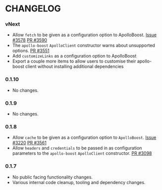 # CHANGELOG

### vNext

- Allow `fetch` to be given as a configuration option to ApolloBoost.
  [Issue #3578](https://github.com/apollographql/apollo-client/issues/3578)
  [PR #3590](https://github.com/apollographql/apollo-client/pull/3590)
- The `apollo-boost` `ApolloClient` constructor warns about unsupported options.
  [PR #3551](https://github.com/apollographql/apollo-client/pull/3551)
- Add `customizeLinks` as a configuration option to ApolloBoost
- Export a couple more items to allow users to customise their apollo-boost client
without installing additional dependencies

### 0.1.10

- No changes.

### 0.1.9

- No changes.

### 0.1.8

- Allow `cache` to be given as a configuration option to `ApolloBoost`.
  [Issue #3220](https://github.com/apollographql/apollo-client/issues/3220)
  [PR #3561](https://github.com/apollographql/apollo-client/pull/3561)
- Allow `headers` and `credentials` to be passed in as configuration
  parameters to the `apollo-boost` `ApolloClient` constructor.
  [PR #3098](https://github.com/apollographql/apollo-client/pull/3098)

### 0.1.7

- No public facing functionality changes.
- Various internal code cleanup, tooling and dependency changes.
